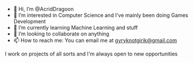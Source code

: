 - 👋 Hi, I’m @AcridDragoon
- 👀 I’m interested in Computer Science and I've mainly been doing Games Development
- 🌱 I’m currently learning Machine Learning and stuff
- 💞️ I’m looking to collaborate on anything 
- 📫 How to reach me: You can email me at gyryknotgirik@gmail.com

I work on projects of all sorts and I'm always open to new opportunities
